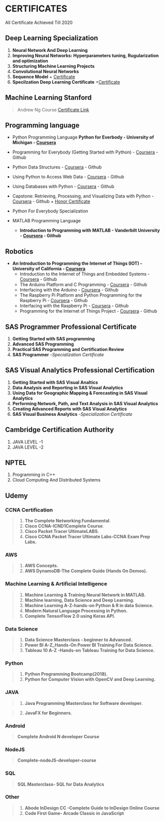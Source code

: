 # CERTIFICATES
All Certificate Achieved Till 2020

    

## Deep Learning Specialization
1. **Neural Network And Deep Learning**                                                   
2. **Improving Neural Networks: Hyperparameters tuning, Rugularization and optimization** 
3. **Structuring Machine Learning Projects**  
4. **Convolutional Neural Networks**  
5. **Sequence Model** + <a target="_blank" href="https://coursera.org/share/c2f23ccde7f87503db2840057c6ac353">Certificate</a>
6. **Specilzation Deep Learning Certificate** +<a target="_blank" href="https://coursera.org/share/801ba65b562025d70be0354c1a3365e0">Certificate</a>                 

## Machine Learning Stanford
> Andrew Ng Course <a target="_blank" href="https://www.coursera.org/account/accomplishments/records/JL34FB4CPYY6">Certificate Link</a>

## Programming language
* Python Programming Language
<b>Python for Everbody - University of Michigan - <a target="_blank" href="https://www.coursera.org/specializations/python">Coursera</a></b>

* Programming for Everybody (Getting Started with Python) - <a target="_blank" href="https://www.coursera.org/learn/python">Coursera</a> - Github
* Python Data Structures - <a target="_blank" href="https://www.coursera.org/learn/python-data">Coursera</a> - Github
* Using Python to Access Web Data - <a target="_blank" href="https://www.coursera.org/learn/python-network-data">Coursera</a> - Github
* Using Databases with Python - <a target="_blank" href="https://www.coursera.org/learn/python-databases">Coursera</a> - Github
* Capstone: Retrieving, Processing, and Visualizing Data with Python - <a target="_blank" href="https://www.coursera.org/learn/python-data-visualization">Coursera</a> - Github  + <a target=_blank href="https://coursera.org/share/ec8bb07c4377822c168765cfc45eedd1">Honor Certificate</a> 
* Python For Everybody Specialization              

* MATLAB Programming Language
    * <b>Introduction to Programming with MATLAB - Vanderbilt University - <a target="_blank" href="https://www.coursera.org/learn/matlab">Coursera</a> - Github</b>

## Robotics
* <b>An Introduction to Programming the Internet of Things (IOT) - University of California - <a target="_blank" href="https://www.coursera.org/specializations/iot">Coursera</a></b>
    * Introduction to the Internet of Things and Embedded Systems - <a target="_blank" href="https://www.coursera.org/learn/iot">Coursera</a> - Github
    * The Arduino Platform and C Programming - <a target="_blank" href="https://www.coursera.org/learn/arduino-platform">Coursera</a> - Github
    * Interfacing with the Arduino - <a target="_blank" href="https://www.coursera.org/learn/interface-with-arduino">Coursera</a> - Github
    * The Raspberry Pi Platform and Python Programming for the Raspberry Pi - <a target="_blank" href="https://www.coursera.org/learn/raspberry-pi-platform">Coursera</a> - Github
    * Interfacing with the Raspberry Pi - <a target="_blank" href="https://www.coursera.org/learn/raspberry-pi-interface">Coursera</a> - Github
    * Programming for the Internet of Things Project - <a target="_blank" href="https://www.coursera.org/learn/internet-of-things-project">Coursera</a> - Github


## SAS Programmer Professional Certificate
1. **Getting Started with SAS programming**
2. **Advanced SAS Programming**
3. **Practical SAS Programming and Certification Review**
4. **SAS Programmer** -*Specialization Certificate*

## SAS Visual Analytics Professional Certification
1. **Getting Started with SAS Visual Analtics**
2. **Data Analysis and Reporting in SAS Visual Analytics**
3. **Using Data for Geographic Mapping & Forecasting in SAS Visual Analytics**            
4. **Performing Network, Path, and Text Analysis in SAS Visual Analytics**
5. **Creating Advanced Reports with SAS Visual Analytics**
6. **SAS Visual Business Analytics** -*Specialization Certificate*

## Cambridge Certification Authority
1. JAVA LEVEL -1      
2. JAVA LEVEL -2  

## NPTEL
1. Programming in C++                                                                 
2. Cloud Computing And Distributed Systems    

## Udemy

###  CCNA Certification
> 1. **The Complete Networking Fundamental**.
> 2. **Cisco CCNA-ICND1Complete Course**.
> 3. **Cisco Packet Tracer UltimateLABS**.
> 4. **Cisco CCNA Packet Tracer Ultimate Labs-CCNA Exam Prep Labs.**

### AWS
> 1. **AWS Concepts.**
> 2. **AWS DynamoDB-The Complete Guide (Hands On Demos).**

### Machine Learning & Artificial Intelligence
> 1. **Machine Learning & Training Neural Network in MATLAB.**
> 2. **Machine learning, Data Science and Deep Learning.**
> 3. **Machine Learning A-Z-hands-on Python & R in data Science.**
> 4. **Modern Natural Language Processing in Python.**
> 5. **Complete TensorFlow 2.0 using Keras API.**

### Data Science
> 1. **Data Science Masterclass - beginner to Advanced.**
> 2. **Power BI A-Z_Hands-On Power BI Training For Data Science.**
> 3. **Tableau 10 A-Z -Hands-on Tableau Training for Data Science.**

### Python 
> 1. **Python Programming Bootcamp(2018).**
> 2. **Python for Computer Vision with OpenCV and Deep Learning.**

### JAVA 
> 1. **Java Programming Masterclass for Software developer.**

> 2. **JavaFX for Beginners.**

### Android
> **Complete Android N developer Course**

### NodeJS
> **Complete-nodeJS-developer-course**

### SQL 
> **SQL Masterclass- SQL for Data Analytics**

### Other
> 1. **Abode InDesign CC -Complete Guide to InDesign Online Course**
> 2. **Code First Game- Arcade Classic in JavaScript**
